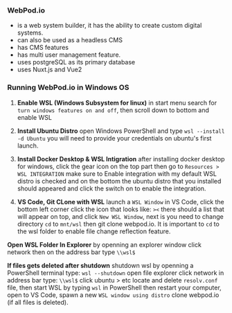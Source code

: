 ### WebPod.io 
- is a web system builder, it has the ability to create custom digital systems.
- can also be used as a headless CMS
- has CMS features
- has multi user management feature.
- uses postgreSQL as its primary database
- uses Nuxt.js and Vue2

### Running WebPod.io in Windows OS

1. **Enable WSL (Windows Subsystem for linux)** in start menu search for `turn windows features on and off`, then scroll down to bottom and enable WSL

2. **Install Ubuntu Distro** open Windows PowerShell and type `wsl --install -d Ubuntu` you will need to provide your credentials on ubuntu's first launch.

3. **Install Docker Desktop & WSL Intigration** after installing docker desktop for windows, click the gear icon on the top part then go to `Resources > WSL INTEGRATION` make sure to Enable integration with my default WSL distro is checked and on the bottom the ubuntu distro that you installed should appeared and click the switch on to enable the integration.

4. **VS Code, Git CLone with WSL** launch a `WSL Window` in VS Code, click the bottom left corner click the icon that looks like: `><` there should a list that will appear on top, and click `New WSL Window`, next is you need to change directory `cd` to `mnt/wsl` then git clone webpod.io. It is important to `cd` to the wsl folder to enable file change reflection feature.


**Open WSL Folder In Explorer** by openning an explorer window click network then on the address bar type `\\wsl$`

**If files gets deleted after shutdown** shutdown wsl by openning a PowerShell terminal type: `wsl --shutdown` open file explorer click network in address bar type: `\\wsl$` click ubuntu > etc locate and delete `resolv.conf` file, then start WSL by typing `wsl` in PowerShell then restart your computer, open to VS Code, spawn a new `WSL window using distro` clone webpod.io (if all files is deleted).